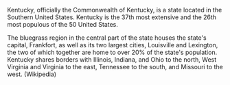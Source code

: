 Kentucky, officially the Commonwealth of Kentucky, is a state located in the Southern United States. Kentucky is the 37th most extensive and the 26th most populous of the 50 United States.

The bluegrass region in the central part of the state houses the state's capital, Frankfort, as well as its two largest cities, Louisville and Lexington, the two of which together are home to over 20% of the state's population. Kentucky shares borders with Illinois, Indiana, and Ohio to the north, West Virginia and Virginia to the east, Tennessee to the south, and Missouri to the west. (Wikipedia)
